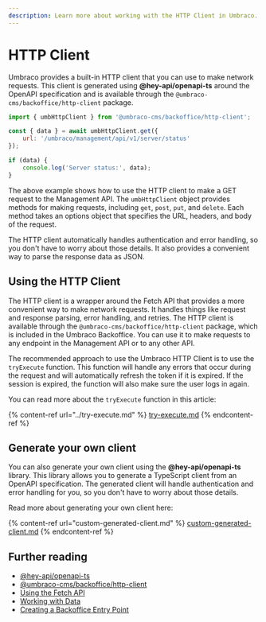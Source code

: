 ```yaml
---
description: Learn more about working with the HTTP Client in Umbraco.
---
```


# HTTP Client

Umbraco provides a built-in HTTP client that you can use to make network requests. This client is generated using **@hey-api/openapi-ts** around the OpenAPI specification and is available through the `@umbraco-cms/backoffice/http-client` package.

```javascript
import { umbHttpClient } from '@umbraco-cms/backoffice/http-client';

const { data } = await umbHttpClient.get({
	url: '/umbraco/management/api/v1/server/status'
});

if (data) {
	console.log('Server status:', data);
}
```

The above example shows how to use the HTTP client to make a GET request to the Management API. The `umbHttpClient` object provides methods for making requests, including `get`, `post`, `put`, and `delete`. Each method takes an options object that specifies the URL, headers, and body of the request.

The HTTP client automatically handles authentication and error handling, so you don't have to worry about those details. It also provides a convenient way to parse the response data as JSON.

## Using the HTTP Client

The HTTP client is a wrapper around the Fetch API that provides a more convenient way to make network requests. It handles things like request and response parsing, error handling, and retries. The HTTP client is available through the `@umbraco-cms/backoffice/http-client` package, which is included in the Umbraco Backoffice. You can use it to make requests to any endpoint in the Management API or to any other API.

The recommended approach to use the Umbraco HTTP Client is to use the `tryExecute` function. This function will handle any errors that occur during the request and will automatically refresh the token if it is expired. If the session is expired, the function will also make sure the user logs in again.

You can read more about the `tryExecute` function in this article:

{% content-ref url="../try-execute.md" %}
[try-execute.md](../try-execute.md)
{% endcontent-ref %}

## Generate your own client

You can also generate your own client using the **@hey-api/openapi-ts** library. This library allows you to generate a TypeScript client from an OpenAPI specification. The generated client will handle authentication and error handling for you, so you don't have to worry about those details.

Read more about generating your own client here:

{% content-ref url="custom-generated-client.md" %}
[custom-generated-client.md](custom-generated-client.md)
{% endcontent-ref %}

## Further reading

- [@hey-api/openapi-ts](https://heyapi.dev/openapi-ts/get-started)
- [@umbraco-cms/backoffice/http-client](https://apidocs.umbraco.com/v16/ui-api/modules/packages_core_http-client.html)
- [Using the Fetch API](fetch-api.md)
- [Working with Data](../working-with-data/README.md)
- [Creating a Backoffice Entry Point](../../extending-overview/extension-types/backoffice-entry-point.md)
